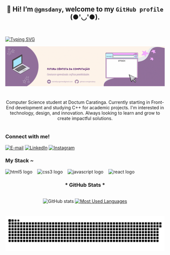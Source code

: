  ##  <div align="center"> 👋 Hi! I’m `@gmsdany`, welcome to my `GitHub profile` (●'◡'●).</div>

 <br>
  
<a href="https://git.io/typing-svg"><img src="https://readme-typing-svg.herokuapp.com?font=Fira+Code&size=19&duration=3500&pause=1000&color=91709b&width=587&separator=%3E&lines=System.out.println(%22Hello%2C+World!%22);%3Eecho+%22Hello%2C+World!%22;%3EConsole.WriteLine(%22Hello%2C+World!%22);%3Ecout+%3C%3C+%22Hello%2C+World!%22+%3C%3C+endl;%3Econsole.log(%22Hello%2C+World!%22);%3ESELECT+nome++FROM+pessoas++WHERE+nome+%3D+'Danielly';" alt="Typing SVG" />
</a>

![Texto alternativo](https://github.com/gmsdany/gmsdany/blob/main/banner%20github%20dany.2.gif)

#

<p align="center">Computer Science student at Doctum Caratinga. Currently starting in Front-End development and studying C++ for academic projects. I'm interested in technology, design, and innovation. Always looking to learn and grow to create impactful solutions.
  
#

<img align="right" alt="" height="190px" src="./src/study.gif">

<h3 align="left">Connect with me!</h3>

[![E-mail](https://img.shields.io/badge/-Email-000?style=for-the-badge&logo=microsoft-outlook&logoColor=FF00F6&color:FFF)](mailto:daniellycrgomes@gmail.com)
[![LinkedIn](https://img.shields.io/badge/-LinkedIn-000?style=for-the-badge&logo=linkedin&logoColor=FF00F6&color:FFF)](http://www.linkedin.com/in/danielly-gomes/)
[![Instagram](https://img.shields.io/badge/-Instagram-000?style=for-the-badge&logo=instagram&logoColor=FF00F6&color:FFF)](https://www.instagram.com/gmsdany/)

<h3 align="left">My Stack ~</h3>

<div align="left">
  <img src="https://cdn.jsdelivr.net/gh/devicons/devicon/icons/html5/html5-original.svg" height="25" alt="html5 logo"  />
  <img width="8" />
  <img src="https://cdn.jsdelivr.net/gh/devicons/devicon/icons/css3/css3-original.svg" height="25" alt="css3 logo"  />
  <img width="8" />
  <img src="https://cdn.jsdelivr.net/gh/devicons/devicon/icons/javascript/javascript-plain.svg" height="25" alt="javascript logo"  />
  <img width="8" />
  <img src="https://cdn.jsdelivr.net/gh/devicons/devicon/icons/react/react-original.svg" height="25" alt="react logo"  />
  <img width="8" />

  <div style="text-align: center;" align="center">
  <h3>* GitHub Stats *</h3>
  <br>
  <img src="https://github-readme-stats-git-masterrstaa-rickstaa.vercel.app/api?username=gmsdany&hide_title=true&show_icons=true&include_all_commits=false&count_private=true&line_height=25&hide=issues&bg_color=000&title_color=FF00F6&text_color=FFF&border_radius=3&border_color=36123c&icon_color=FF00F6&theme=jolly" alt="GitHub stats">

  <a href="https://github.com/gmsdany/github-readme-stats">
    <img src="https://github-readme-stats-git-masterrstaa-rickstaa.vercel.app/api/top-langs/?username=gmsdany&line_height=10&card_width=290&layout=compact&hide_title=false&count_private=true&langs_count=4&show_icons=true&title_color=FF00F6&hide=html,scss,less&bg_color=000&text_color=8B8B8B&border_radius=3&border_color=561760&count_private=true" alt="Most Used Languages">
  </a>
</div>


#

<picture align="center">
  <source media="(prefers-color-scheme: dark)" srcset="https://raw.githubusercontent.com/gmsdany/gmsdany/output/github-contribution-grid-snake-dark.svg">
  <source media="(prefers-color-scheme: light)" srcset="https://raw.githubusercontent.com/gmsdany/gmsdany/output/github-contribution-grid-snake-dark.svg">
  <img align="center" alt="github contribution grid snake animation" src="https://raw.githubusercontent.com/gmsdany/gmsdany/output/github-contribution-grid-snake.svg">
</picture>

